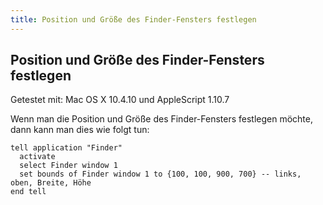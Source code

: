 ```yaml
---
title: Position und Größe des Finder-Fensters festlegen
---
```


## Position und Größe des Finder-Fensters festlegen

Getestet mit: Mac OS X 10.4.10 und AppleScript 1.10.7

Wenn man die Position und Größe des Finder-Fensters festlegen möchte, dann kann man dies wie folgt tun:

```applescript
tell application "Finder"
  activate
  select Finder window 1
  set bounds of Finder window 1 to {100, 100, 900, 700} -- links, oben, Breite, Höhe
end tell
```
